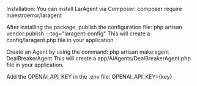 Installation:
You can install LarAgent via Composer:
composer require maestroerror/laragent

After installing the package, publish the configuration file:
php artisan vendor:publish --tag="laragent-config"
This will create a config/laragent.php file in your application.

Create an Agent by using the command:
php artisan make:agent DealBreakerAgent
This will create a app/AiAgents/DealBreakerAgent.php file in your application.

Add the OPENAI_API_KEY in the .env file:
OPENAI_API_KEY={key}
